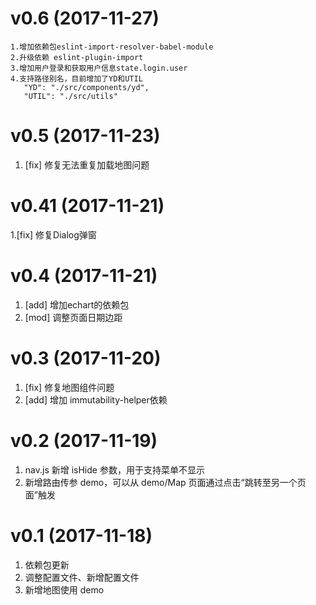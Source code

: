 

# v0.6 (2017-11-27)
    1.增加依赖包eslint-import-resolver-babel-module
    2.升级依赖 eslint-plugin-import
    3.增加用户登录和获取用户信息state.login.user
    4.支持路径别名，目前增加了YD和UTIL
       "YD": "./src/components/yd",
       "UTIL": "./src/utils"

# v0.5 (2017-11-23)
1. [fix] 修复无法重复加载地图问题
# v0.41 (2017-11-21)
1.[fix] 修复Dialog弹窗

# v0.4 (2017-11-21)
1. [add] 增加echart的依赖包
2. [mod] 调整页面日期边距

# v0.3 (2017-11-20)

1. [fix] 修复地图组件问题
2. [add] 增加 immutability-helper依赖

# v0.2 (2017-11-19)

1. nav.js 新增 isHide 参数，用于支持菜单不显示
2. 新增路由传参 demo，可以从 demo/Map 页面通过点击“跳转至另一个页面”触发

# v0.1 (2017-11-18)

1. 依赖包更新
2. 调整配置文件、新增配置文件
3. 新增地图使用 demo
